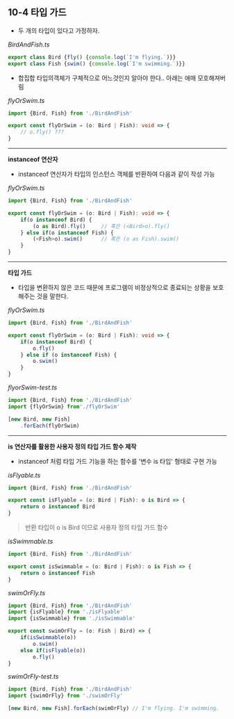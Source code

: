## 10-4 타입 가드

- 두 개의 타입이 있다고 가정하자.

_BirdAndFish.ts_

```typeScript
export class Bird {fly() {console.log(`I'm flying.`)}}
export class Fish {swim() {console.log(`I'm swimming.`)}}
```

- 합집합 타입의객체가 구체적으로 어느것인지 알아야 한다.. 아래는 애매 모호해져버림

_flyOrSwim.ts_

```typeScript
import {Bird, Fish} from './BirdAndFish'

export const flyOrSwim = (o: Bird | Fish): void => {
    // o.fly() ???
}
```

***

__instanceof 연산자__

- instanceof 연산자가 타입의 인스턴스 객체를 반환하여 다음과 같이 작성 가능 

_flyOrSwim.ts_

```typeScript
import {Bird, Fish} from './BirdAndFish'

export const flyOrSwim = (o: Bird | Fish): void => {
    if(o instanceof Bird) {
        (o as Bird).fly()     // 혹은 (<Bird>o).fly()
    } else if(o instanceof Fish) {
        (<Fish>o).swim()      // 혹은 (o as Fish).swim()
    }
}
```

***

__타입 가드__

- 타입을 변환하지 않은 코드 때문에 프로그램이 비정상적으로 종료되는 상황을 보호해주는 것을 말한다.

_flyOrSwim.ts_

```typeScript
import {Bird, Fish} from './BirdAndFish'

export const flyOrSwim = (o: Bird | Fish): void => {
    if(o instanceof Bird) {
        o.fly()
    } else if (o instanceof Fish) {
        o.swim()
    }
}
```

_flyorSwim-test.ts_

```typeScript
import {Bird, Fish} from './BirdAndFish'
import {flyOrSwim} from'./flyOrSwim'

[new Bird, new Fish]
    .forEach(flyOrSwim)
```

***

__is 연산자를 활용한 사용자 정의 타입 가드 함수 제작__

- instanceof 처럼 타입 가드 기능을 하는 함수를 '변수 is 타입' 형태로 구현 가능

_isFlyable.ts_

```typeScript
import {Bird, Fish} from './BirdAndFish'

export const isFlyable = (o: Bird | Fish): o is Bird => {
    return o instanceof Bird
}
```
> 반환 타입이 o is Bird 이므로 사용자 정의 타입 가드 함수

_isSwimmable.ts_

```typeScript
import {Bird, Fish} from './BirdAndFish'

export const isSwimmable = (o: Bird | Fish): o is Fish => {
    return o instanceof Fish
}
```

_swimOrFly.ts_

```typeScript
import {Bird, Fish} from './BirdAndFish'
import {isFlyable} from './isFlyable'
import {isSwimmable} from './isSwimmable'

export const swimOrFly = (o: Fish | Bird) => {
    if(isSwimmable(o))
        o.swim()
    else if(isFlyable(o))        
        o.fly()
}
```

_swimOrFly-test.ts_

```typeScript
import {Bird, Fish} from './BirdAndFish'
import {swimOrFly} from './swimOrFly'

[new Bird, new Fish].forEach(swimOrFly) // I'm flying. I'm swimming.
```
